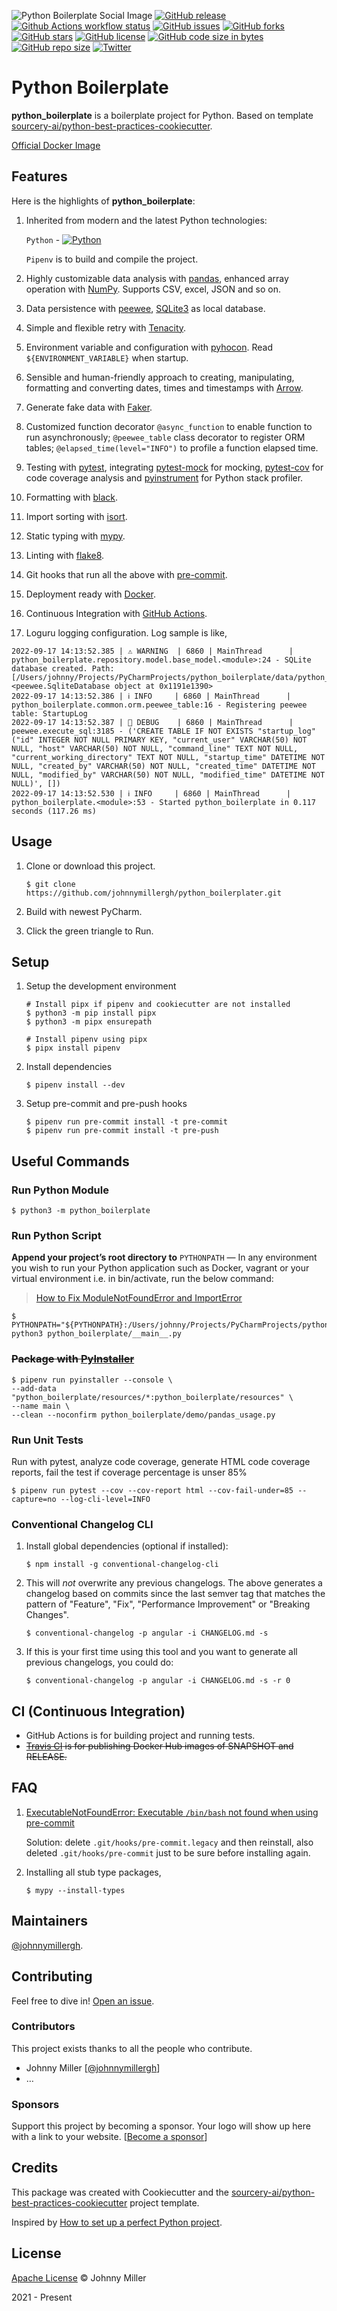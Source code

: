 ![Python Boilerplate Social Image](./python_boilerplate.png)
[![GitHub release](https://img.shields.io/github/release/johnnymillergh/python_boilerplate.svg)](https://github.com/johnnymillergh/python_boilerplate/releases)
[![Github Actions workflow status](https://github.com/johnnymillergh/python_boilerplate/actions/workflows/main.yml/badge.svg?branch=main)](https://github.com/johnnymillergh/python_boilerplate/actions)
[![GitHub issues](https://img.shields.io/github/issues/johnnymillergh/python_boilerplate)](https://github.com/johnnymillergh/python_boilerplate/issues)
[![GitHub forks](https://img.shields.io/github/forks/johnnymillergh/python_boilerplate)](https://github.com/johnnymillergh/python_boilerplate/network)
[![GitHub stars](https://img.shields.io/github/stars/johnnymillergh/python_boilerplate)](https://github.com/johnnymillergh/python_boilerplate)
[![GitHub license](https://img.shields.io/github/license/johnnymillergh/python_boilerplate)](https://github.com/johnnymillergh/python_boilerplate/blob/master/LICENSE)
[![GitHub code size in bytes](https://img.shields.io/github/languages/code-size/johnnymillergh/python_boilerplate.svg?style=popout)](https://github.com/johnnymillergh/python_boilerplate)
[![GitHub repo size](https://img.shields.io/github/repo-size/johnnymillergh/python_boilerplate.svg)](https://github.com/johnnymillergh/python_boilerplate)
[![Twitter](https://img.shields.io/twitter/url/https/github.com/johnnymillergh/python_boilerplate?style=social)](https://twitter.com/intent/tweet?text=Wow:&url=https%3A%2F%2Fgithub.com%2Fjohnnymillergh%2Fpython_boilerplate)

# Python Boilerplate

**python_boilerplate** is a boilerplate project for Python. Based on template [sourcery-ai/python-best-practices-cookiecutter](https://github.com/sourcery-ai/python-best-practices-cookiecutter).

[Official Docker Image](https://github.com/johnnymillergh/python_boilerplate/pkgs/container/python_boilerplate%2Fpython_boilerplate)

## Features

Here is the highlights of **python_boilerplate**:

1. Inherited from modern and the latest Python technologies:

   `Python` - [![Python](https://img.shields.io/badge/Python-v3.11.1-blue)](https://www.python.org/downloads/release/python-3111/)

   `Pipenv` is to build and compile the project.

2. Highly customizable data analysis with [pandas](https://pandas.pydata.org/), enhanced array operation with [NumPy](https://numpy.org/). Supports CSV, excel, JSON and so on.

3. Data persistence with [peewee](http://docs.peewee-orm.com/en/latest/), [SQLite3](https://sqlite.org/index.html) as local database.

4. Simple and flexible retry with [Tenacity](https://github.com/jd/tenacity).

5. Environment variable and configuration with [pyhocon](https://pythonhosted.org/pyhocon/_modules/pyhocon.html). Read `${ENVIRONMENT_VARIABLE}` when startup.

6. Sensible and human-friendly approach to creating, manipulating, formatting and converting dates, times and timestamps with [Arrow](https://pypi.org/project/arrow/).

7. Generate fake data with [Faker](https://pypi.org/project/Faker/).

8. Customized function decorator `@async_function` to enable function to run asynchronously; `@peewee_table` class decorator to register ORM tables; `@elapsed_time(level="INFO")` to profile a function elapsed time.

9. Testing with [pytest](https://docs.pytest.org/en/latest/), integrating [pytest-mock](https://pypi.org/project/pytest-mock/) for mocking, [pytest-cov](https://pypi.org/project/pytest-cov/) for code coverage analysis and [pyinstrument](https://github.com/joerick/pyinstrument) for Python stack profiler.

10. Formatting with [black](https://github.com/psf/black).

11. Import sorting with [isort](https://github.com/timothycrosley/isort).

12. Static typing with [mypy](http://mypy-lang.org/).

13. Linting with [flake8](http://flake8.pycqa.org/en/latest/).

14. Git hooks that run all the above with [pre-commit](https://pre-commit.com/).

15. Deployment ready with [Docker](https://docker.com/).

16. Continuous Integration with [GitHub Actions](https://github.com/features/actions).

17. Loguru logging configuration. Log sample is like,

   ```
   2022-09-17 14:13:52.385 | ⚠️ WARNING  | 6860 | MainThread      | python_boilerplate.repository.model.base_model.<module>:24 - SQLite database created. Path: [/Users/johnny/Projects/PyCharmProjects/python_boilerplate/data/python_boilerplate.db], <peewee.SqliteDatabase object at 0x1191e1390>
   2022-09-17 14:13:52.386 | ℹ️ INFO     | 6860 | MainThread      | python_boilerplate.common.orm.peewee_table:16 - Registering peewee table: StartupLog
   2022-09-17 14:13:52.387 | 🐞 DEBUG    | 6860 | MainThread      | peewee.execute_sql:3185 - ('CREATE TABLE IF NOT EXISTS "startup_log" ("id" INTEGER NOT NULL PRIMARY KEY, "current_user" VARCHAR(50) NOT NULL, "host" VARCHAR(50) NOT NULL, "command_line" TEXT NOT NULL, "current_working_directory" TEXT NOT NULL, "startup_time" DATETIME NOT NULL, "created_by" VARCHAR(50) NOT NULL, "created_time" DATETIME NOT NULL, "modified_by" VARCHAR(50) NOT NULL, "modified_time" DATETIME NOT NULL)', [])
   2022-09-17 14:13:52.530 | ℹ️ INFO     | 6860 | MainThread      | python_boilerplate.<module>:53 - Started python_boilerplate in 0.117 seconds (117.26 ms)
   ```

## Usage

1. Clone or download this project.

   ```shell
   $ git clone https://github.com/johnnymillergh/python_boilerplater.git
   ```

2. Build with newest PyCharm.

3. Click the green triangle to Run.

## Setup

1. Setup the development environment

   ```shell
   # Install pipx if pipenv and cookiecutter are not installed
   $ python3 -m pip install pipx
   $ python3 -m pipx ensurepath

   # Install pipenv using pipx
   $ pipx install pipenv
   ```

2. Install dependencies

   ```shell
   $ pipenv install --dev
   ```

3. Setup pre-commit and pre-push hooks

   ```shell
   $ pipenv run pre-commit install -t pre-commit
   $ pipenv run pre-commit install -t pre-push
   ```

## Useful Commands

### Run Python Module

```shell
$ python3 -m python_boilerplate
```

### Run Python Script

**Append your project’s root directory to** `PYTHONPATH` — In any environment you wish to run your Python application such as Docker, vagrant or your virtual environment i.e. in bin/activate, run the below command:

> [How to Fix ModuleNotFoundError and ImportError](https://towardsdatascience.com/how-to-fix-modulenotfounderror-and-importerror-248ce5b69b1c)

```shell
$ PYTHONPATH="${PYTHONPATH}:/Users/johnny/Projects/PyCharmProjects/python_boilerplate/python_boilerplate" python3 python_boilerplate/__main__.py
```

### ~~Package with [PyInstaller](https://pyinstaller.org/en/latest/usage.html?highlight=pythonpath#using-pyinstaller)~~

```shell
$ pipenv run pyinstaller --console \
--add-data "python_boilerplate/resources/*:python_boilerplate/resources" \
--name main \
--clean --noconfirm python_boilerplate/demo/pandas_usage.py
```

### Run Unit Tests

Run with pytest, analyze code coverage, generate HTML code coverage reports, fail the test if coverage percentage is unser 85%

```shell
$ pipenv run pytest --cov --cov-report html --cov-fail-under=85 --capture=no --log-cli-level=INFO
```

### Conventional Changelog CLI

1. Install global dependencies (optional if installed):

   ```shell
   $ npm install -g conventional-changelog-cli
   ```

2. This will *not* overwrite any previous changelogs. The above generates a changelog based on commits since the last semver tag that matches the pattern of "Feature", "Fix", "Performance Improvement" or "Breaking Changes".

   ```shell
   $ conventional-changelog -p angular -i CHANGELOG.md -s
   ```

3. If this is your first time using this tool and you want to generate all previous changelogs, you could do:

   ```shell
   $ conventional-changelog -p angular -i CHANGELOG.md -s -r 0
   ```

## CI (Continuous Integration)

- GitHub Actions is for building project and running tests.
- ~~[Travis CI](https://travis-ci.com/github/johnnymillergh/) is for publishing Docker Hub images of SNAPSHOT and RELEASE.~~

## FAQ

1. [ExecutableNotFoundError: Executable `/bin/bash` not found when using pre-commit](https://stackoverflow.com/questions/72321412/bin-bash-not-found-when-using-pre-commit)

   Solution: delete `.git/hooks/pre-commit.legacy` and then reinstall, also deleted `.git/hooks/pre-commit` just to be sure before installing again.

2. Installing all stub type packages,

   ```shell
   $ mypy --install-types
   ```

## Maintainers

[@johnnymillergh](https://github.com/johnnymillergh).

## Contributing

Feel free to dive in! [Open an issue](https://github.com/johnnymillergh/python_boilerplate/issues/new).

### Contributors

This project exists thanks to all the people who contribute.

- Johnny Miller [[@johnnymillergh](https://github.com/johnnymillergh)]
- …


### Sponsors

Support this project by becoming a sponsor. Your logo will show up here with a link to your website. [[Become a sponsor](https://become-a-sponsor.org)]

## Credits

This package was created with Cookiecutter and the [sourcery-ai/python-best-practices-cookiecutter](https://github.com/sourcery-ai/python-best-practices-cookiecutter) project template.

Inspired by [How to set up a perfect Python project](https://sourcery.ai/blog/python-best-practices/).

## License

[Apache License](https://github.com/johnnymillergh/python_boilerplate/blob/master/LICENSE) © Johnny Miller

2021 - Present
